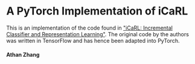 # A PyTorch Implementation of iCaRL

This is an implementation of the code found in ["iCaRL: Incremental Classifier and Representation Learning"](https://arxiv.org/abs/1611.07725). The original code by the authors was written in TensorFlow and has hence been adapted into PyTorch.




#### Athan Zhang
